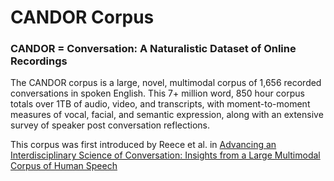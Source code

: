 # CANDOR Corpus

### CANDOR = Conversation: A Naturalistic Dataset of Online Recordings

The CANDOR corpus is a large, novel, multimodal corpus of 1,656 recorded conversations in spoken English. This 7+ million word, 850 hour corpus totals over 1TB of audio, video, and transcripts, with moment-to-moment measures of vocal, facial, and semantic expression, along with an extensive survey of speaker post conversation reflections.

This corpus was first introduced by Reece et al. in [Advancing an Interdisciplinary Science of Conversation: Insights from a Large Multimodal Corpus of Human Speech](https://paperswithcode.com/paper/advancing-an-interdisciplinary-science-of)
